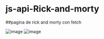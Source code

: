 # js-api-Rick-and-morty
##pagina de rick and morty con fetch

![image](https://github.com/abaduna/js-api-Rick-and-morty/assets/64230830/8efd360f-174c-4109-8fed-e9786b9c2cc2)
![image](https://github.com/abaduna/js-api-Rick-and-morty/assets/64230830/f1b94f33-418c-47e5-80e8-33a5c6016e24)
